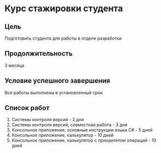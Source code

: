 # Курс стажировки студента
## Цель
Подготовить студента для работы в отделе разработки
## Продолжительность
3 месяца
## Условие успешного завершения
Все работы выполнены в установленный срок
## Список работ
1. Системы контроля версий - 2 дня
2. Системы контроля версий, совместная работа - 3 дня
3. Консольное приложение, основные инструкции языка C# - 5 дней
4. Консольное приложение, калькулятор - 10 дней
5. Консольное приложение, калькулятор с приоритетом операций - 10 дней